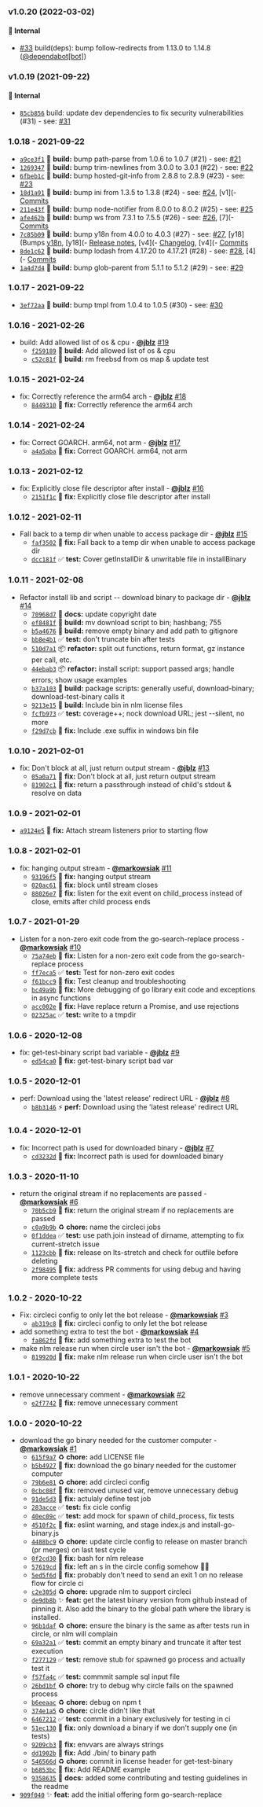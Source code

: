 ### v1.0.20 (2022-03-02)
<a id="v1.0.20"></a>
#### 🏡 Internal

* [#33](https://github.com/Automattic/vip-search-replace/pull/33) build(deps): bump follow-redirects from 1.13.0 to 1.14.8 ([@dependabot[bot]](https://github.com/apps/dependabot))


### v1.0.19 (2021-09-22)
<a id="v1.0.19"></a>
#### 🏡 Internal

* [`85cb856`](https://github.com/Automattic/vip-search-replace/commit/85cb856f6dbfb52c1682a94d33584016a9e11cdd) build: update dev dependencies to fix security vulnerabilities (#31) - see: [#31](https://github.com/Automattic/vip-search-replace/issues/31)


### 1.0.18 - 2021-09-22

* [`a9ce3f1`](https://github.com/Automattic/vip-search-replace/commit/a9ce3f18c1f589db49737a771fb29531f65ebc83) 👷 **build:** bump path-parse from 1.0.6 to 1.0.7 (#21) - see: [#21](https://github.com/Automattic/vip-search-replace/issues/21)
* [`1269347`](https://github.com/Automattic/vip-search-replace/commit/1269347ed9395e94e4a69850f1c968fde43cf26b) 👷 **build:** bump trim-newlines from 3.0.0 to 3.0.1 (#22) - see: [#22](https://github.com/Automattic/vip-search-replace/issues/22)
* [`6fbeb1c`](https://github.com/Automattic/vip-search-replace/commit/6fbeb1c648bae9b5863243e5a8cbd6c2a4145956) 👷 **build:** bump hosted-git-info from 2.8.8 to 2.8.9 (#23) - see: [#23](https://github.com/Automattic/vip-search-replace/issues/23)
* [`18d1a91`](https://github.com/Automattic/vip-search-replace/commit/18d1a9149e04ef925908f67484e851d25b86f6cf) 👷 **build:** bump ini from 1.3.5 to 1.3.8 (#24) - see: [#24](https://github.com/Automattic/vip-search-replace/issues/24), [v1](- [Commits](https://github.com/isaacs/ini/compare/v1)
* [`211e43f`](https://github.com/Automattic/vip-search-replace/commit/211e43f0790f24ae0dde7a44009cef0b50d7417c) 👷 **build:** bump node-notifier from 8.0.0 to 8.0.2 (#25) - see: [#25](https://github.com/Automattic/vip-search-replace/issues/25)
* [`afe462b`](https://github.com/Automattic/vip-search-replace/commit/afe462bca335096c4f29da048682622e2b428fec) 👷 **build:** bump ws from 7.3.1 to 7.5.5 (#26) - see: [#26](https://github.com/Automattic/vip-search-replace/issues/26), [7](- [Commits](https://github.com/websockets/ws/compare/7)
* [`7c85b09`](https://github.com/Automattic/vip-search-replace/commit/7c85b09efa5ef8cf23864aea6548396f85d7feef) 👷 **build:** bump y18n from 4.0.0 to 4.0.3 (#27) - see: [#27](https://github.com/Automattic/vip-search-replace/issues/27), [y18](Bumps [y18n](https://github.com/yargs/y18), [y18](- [Release notes](https://github.com/yargs/y18), [v4](- [Changelog](https://github.com/yargs/y18n/blob/y18n-v4), [v4](- [Commits](https://github.com/yargs/y18n/compare/v4.0.0...y18n-v4)
* [`8de1c62`](https://github.com/Automattic/vip-search-replace/commit/8de1c6204c5815aff41e93bda5272ed8129c3595) 👷 **build:** bump lodash from 4.17.20 to 4.17.21 (#28) - see: [#28](https://github.com/Automattic/vip-search-replace/issues/28), [4](- [Commits](https://github.com/lodash/lodash/compare/4)
* [`1a4d7d4`](https://github.com/Automattic/vip-search-replace/commit/1a4d7d47e9650bc2cf9133c53c2f82f4d60c6053) 👷 **build:** bump glob-parent from 5.1.1 to 5.1.2 (#29) - see: [#29](https://github.com/Automattic/vip-search-replace/issues/29)


### 1.0.17 - 2021-09-22

* [`3ef72aa`](https://github.com/Automattic/vip-search-replace/commit/3ef72aaac9e1d30803dc3c9abebaafd77a461055) 👷 **build:** bump tmpl from 1.0.4 to 1.0.5 (#30) - see: [#30](https://github.com/Automattic/vip-search-replace/issues/30)


### 1.0.16 - 2021-02-26

* build: Add allowed list of os & cpu - **[@jblz](https://github.com/jblz)** [#19](https://github.com/Automattic/vip-search-replace/pull/19)
  - [`f259189`](https://github.com/Automattic/vip-search-replace/commit/f25918997bd2917406bf39fd4a65feb786d192f9) 👷 **build:** Add allowed list of os & cpu
  - [`c52c81f`](https://github.com/Automattic/vip-search-replace/commit/c52c81f1a500dd3c1c6533bb81d244fb3c17ce53) 👷 **build:** rm freebsd from os map & update test


### 1.0.15 - 2021-02-24

* fix: Correctly reference the arm64 arch - **[@jblz](https://github.com/jblz)** [#18](https://github.com/Automattic/vip-search-replace/pull/18)
  - [`8449310`](https://github.com/Automattic/vip-search-replace/commit/8449310a03688b7655e4fb3f81d889d1ba49dc58) 🐛 **fix:** Correctly reference the arm64 arch


### 1.0.14 - 2021-02-24

* fix: Correct GOARCH. arm64, not arm - **[@jblz](https://github.com/jblz)** [#17](https://github.com/Automattic/vip-search-replace/pull/17)
  - [`a4a5aba`](https://github.com/Automattic/vip-search-replace/commit/a4a5aba110c2ab115b3649ce1fe52247498e4a3a) 🐛 **fix:** Correct GOARCH. arm64, not arm


### 1.0.13 - 2021-02-12

* fix: Explicitly close file descriptor after install - **[@jblz](https://github.com/jblz)** [#16](https://github.com/Automattic/vip-search-replace/pull/16)
  - [`2151f1c`](https://github.com/Automattic/vip-search-replace/commit/2151f1c63224ae1a47e63a3e67ced86a8bbe0b92) 🐛 **fix:** Explicitly close file descriptor after install


### 1.0.12 - 2021-02-11

* Fall back to a temp dir when unable to access package dir - **[@jblz](https://github.com/jblz)** [#15](https://github.com/Automattic/vip-search-replace/pull/15)
  - [`faf3502`](https://github.com/Automattic/vip-search-replace/commit/faf35020ea94f7f21883f60c69855b5880e4f113) 🐛 **fix:** Fall back to a temp dir when unable to access package dir
  - [`dcc181f`](https://github.com/Automattic/vip-search-replace/commit/dcc181fef3fff3c9eb9fe4ad7ad31b2465297b70) ✅ **test:** Cover getInstallDir & unwritable file in installBinary


### 1.0.11 - 2021-02-08

* Refactor install lib and script -- download binary to package dir - **[@jblz](https://github.com/jblz)** [#14](https://github.com/Automattic/vip-search-replace/pull/14)
  - [`70968d7`](https://github.com/Automattic/vip-search-replace/commit/70968d7d5c977165e6f4c2884745ddeeb37839cc) 📝 **docs:** update copyright date
  - [`ef8481f`](https://github.com/Automattic/vip-search-replace/commit/ef8481ff10317f93eebfda8ab9f815e0cd7ff898) 👷 **build:** mv download script to bin; hashbang; 755
  - [`b5a4676`](https://github.com/Automattic/vip-search-replace/commit/b5a467635605ab25b48eb686800228822dc23073) 👷 **build:** remove empty binary and add path to gitignore
  - [`bb8e4b1`](https://github.com/Automattic/vip-search-replace/commit/bb8e4b1acd752d1d1372f5db90819cbdeab41b4c) ✅ **test:** don't truncate bin after tests
  - [`510d7a1`](https://github.com/Automattic/vip-search-replace/commit/510d7a1222278e4bf3fc3ec3704e83d8a6aae822) 📦️ **refactor:** split out functions, return format, gz instance per call, etc.
  - [`44ebab3`](https://github.com/Automattic/vip-search-replace/commit/44ebab3e800bc6e29c5fb38b495921dc98d06a42) 📦️ **refactor:** install script: support passed args; handle errors; show usage examples
  - [`b37a103`](https://github.com/Automattic/vip-search-replace/commit/b37a10354ca9f58017f6bfbe653025c9729c7581) 👷 **build:** package scripts: generally useful, download-binary; download-test-binary calls it
  - [`9213e15`](https://github.com/Automattic/vip-search-replace/commit/9213e15bd69fdb1ad07e4d33f1007337e97f1342) 👷 **build:** Include bin in nlm license files
  - [`fcfb973`](https://github.com/Automattic/vip-search-replace/commit/fcfb9731ed9cbfae04ea11a4b821d1032476ae1c) ✅ **test:** coverage++; nock download URL; jest --silent, no more
  - [`f29d7cb`](https://github.com/Automattic/vip-search-replace/commit/f29d7cbc9411426ca11da0e59d44fb8b4dec966c) 🐛 **fix:** Include .exe suffix in windows bin file


### 1.0.10 - 2021-02-01

* fix: Don't block at all, just return output stream - **[@jblz](https://github.com/jblz)** [#13](https://github.com/Automattic/vip-search-replace/pull/13)
  - [`05a0a71`](https://github.com/Automattic/vip-search-replace/commit/05a0a7161b82eba3bba43b1b48b34298393f87b1) 🐛 **fix:** Don't block at all, just return output stream
  - [`81902c1`](https://github.com/Automattic/vip-search-replace/commit/81902c1e79895d5899e460ea7d56734da88513e1) 🐛 **fix:** return a passthrough instead of child's stdout & resolve on data


### 1.0.9 - 2021-02-01

* [`a9124e5`](https://github.com/Automattic/vip-search-replace/commit/a9124e505512bf4dfd194cc2748cd1a856bb899f) 🐛 **fix:** Attach stream listeners prior to starting flow


### 1.0.8 - 2021-02-01

* fix: hanging output stream - **[@markowsiak](https://github.com/markowsiak)** [#11](https://github.com/Automattic/vip-search-replace/pull/11)
  - [`93196f5`](https://github.com/Automattic/vip-search-replace/commit/93196f501b76e193c3488cb43a5c486ae037bdac) 🐛 **fix:** hanging output stream
  - [`020ac61`](https://github.com/Automattic/vip-search-replace/commit/020ac618b2675ef23137cc865a8f3a38d5f2b744) 🐛 **fix:** block until stream closes
  - [`88026e7`](https://github.com/Automattic/vip-search-replace/commit/88026e742230cc31b0d575292aa9413306eb5916) 🐛 **fix:** listen for the exit event on child_process instead of close, emits after child process ends


### 1.0.7 - 2021-01-29

* Listen for a non-zero exit code from the go-search-replace process - **[@markowsiak](https://github.com/markowsiak)** [#10](https://github.com/Automattic/vip-search-replace/pull/10)
  - [`75a74eb`](https://github.com/Automattic/vip-search-replace/commit/75a74eb7d943ea5eee706c1183fc266cf35f9fec) 🐛 **fix:** Listen for a non-zero exit code from the go-search-replace process
  - [`ff7eca5`](https://github.com/Automattic/vip-search-replace/commit/ff7eca572b3a2b35c063c48a5ca24422866dc94e) ✅ **test:** Test for non-zero exit codes
  - [`f61bcc9`](https://github.com/Automattic/vip-search-replace/commit/f61bcc93f9377fc10082047ce393a0bfc7bf0002) 🐛 **fix:** Test cleanup and troubleshooting
  - [`bc49a9b`](https://github.com/Automattic/vip-search-replace/commit/bc49a9bdfc1039efe31f84aec14fd3e2c6927fc6) 🐛 **fix:** More debugging of go library exit code and exceptions in async functions
  - [`acc002e`](https://github.com/Automattic/vip-search-replace/commit/acc002edcc6784a32e9aa4657c681a0749e543ff) 🐛 **fix:** Have replace return a Promise, and use rejections
  - [`02325ac`](https://github.com/Automattic/vip-search-replace/commit/02325ac1cf65a7e6ee61a6f78846e67d2ffbafec) ✅ **test:** write to a tmpdir


### 1.0.6 - 2020-12-08

* fix: get-test-binary script bad variable - **[@jblz](https://github.com/jblz)** [#9](https://github.com/Automattic/vip-search-replace/pull/9)
  - [`ed54ca0`](https://github.com/Automattic/vip-search-replace/commit/ed54ca0954c6d50076169fee6edb2ccde1e5fd4b) 🐛 **fix:** get-test-binary script bad var


### 1.0.5 - 2020-12-01

* perf: Download using the 'latest release' redirect URL - **[@jblz](https://github.com/jblz)** [#8](https://github.com/Automattic/vip-search-replace/pull/8)
  - [`b8b3146`](https://github.com/Automattic/vip-search-replace/commit/b8b314619004dbe1d9bd4da3ba1d3450292e9267) ⚡ **perf:** Download using the 'latest release' redirect URL


### 1.0.4 - 2020-12-01

* fix: Incorrect path is used for downloaded binary - **[@jblz](https://github.com/jblz)** [#7](https://github.com/Automattic/vip-search-replace/pull/7)
  - [`cd3232d`](https://github.com/Automattic/vip-search-replace/commit/cd3232d35c8de76bd067a052efe3904d6a3522d7) 🐛 **fix:** Incorrect path is used for downloaded binary


### 1.0.3 - 2020-11-10

* return the original stream if no replacements are passed - **[@markowsiak](https://github.com/markowsiak)** [#6](https://github.com/Automattic/vip-search-replace/pull/6)
  - [`70b5cb9`](https://github.com/Automattic/vip-search-replace/commit/70b5cb98bc5c5aa41d72d67f8ce18fbf1bb34f85) 🐛 **fix:** return the original stream if no replacements are passed
  - [`c0a9b9b`](https://github.com/Automattic/vip-search-replace/commit/c0a9b9b6199a26de6dc350b6f561839464774586) ♻️ **chore:** name the circleci jobs
  - [`0f1ddea`](https://github.com/Automattic/vip-search-replace/commit/0f1ddea4926176059449ed35a4176f95ba65643c) ✅ **test:** use path.join instead of dirname, attempting to fix current-stretch issue
  - [`1123cbb`](https://github.com/Automattic/vip-search-replace/commit/1123cbbe4c4a30bce3ba3dcfc6421bb0b782ef40) 🐛 **fix:** release on lts-stretch and check for outfile before deleting
  - [`2f98495`](https://github.com/Automattic/vip-search-replace/commit/2f984955bd53b84b8cf81a234275d4bf3ddf68ec) 🐛 **fix:** address PR comments for using debug and having more complete tests


### 1.0.2 - 2020-10-22

* Fix: circleci config to only let the bot release - **[@markowsiak](https://github.com/markowsiak)** [#3](https://github.com/Automattic/vip-search-replace/pull/3)
  - [`ab319c8`](https://github.com/Automattic/vip-search-replace/commit/ab319c863b0067cbd5da93f10e439a667c2d1e42) 🐛 **fix:** circleci config to only let the bot release
* add something extra to test the bot - **[@markowsiak](https://github.com/markowsiak)** [#4](https://github.com/Automattic/vip-search-replace/pull/4)
  - [`fa862fd`](https://github.com/Automattic/vip-search-replace/commit/fa862fda092142211d528193163f02d8d1907e0c) 🐛 **fix:** add something extra to test the bot
* make nlm release run when circle user isn't the bot - **[@markowsiak](https://github.com/markowsiak)** [#5](https://github.com/Automattic/vip-search-replace/pull/5)
  - [`819920d`](https://github.com/Automattic/vip-search-replace/commit/819920d69bdc569584fa80ec076596ecdd50983e) 🐛 **fix:** make nlm release run when circle user isn't the bot


### 1.0.1 - 2020-10-22

* remove unnecessary comment - **[@markowsiak](https://github.com/markowsiak)** [#2](https://github.com/Automattic/vip-search-replace/pull/2)
  - [`e2f7742`](https://github.com/Automattic/vip-search-replace/commit/e2f77427dcb67d08bea97ea8eb4bc8d1496fda24) 🐛 **fix:** remove unnecessary comment


### 1.0.0 - 2020-10-22

* download the go binary needed for the customer computer - **[@markowsiak](https://github.com/markowsiak)** [#1](https://github.com/Automattic/vip-search-replace/pull/1)
  - [`615f9a7`](https://github.com/Automattic/vip-search-replace/commit/615f9a71e475b7037ca98a211fb9965b9c08542f) ♻️ **chore:** add LICENSE file
  - [`b5b4927`](https://github.com/Automattic/vip-search-replace/commit/b5b4927ee5a7c584bc722b50fa47dc3b483187ce) 🐛 **fix:** download the go binary needed for the customer computer
  - [`79b6e81`](https://github.com/Automattic/vip-search-replace/commit/79b6e81988fc2fb49ac30adb6428e1a9c4f0fbe2) ♻️ **chore:** add circleci config
  - [`0cbc08f`](https://github.com/Automattic/vip-search-replace/commit/0cbc08f5de160d6d0bedbd8476459fa5b26b6f22) 🐛 **fix:** removed unused var, remove unnecessary debug
  - [`91de5d3`](https://github.com/Automattic/vip-search-replace/commit/91de5d3e355df70c1bc96396272b2c3161ceb8c8) 🐛 **fix:** actulaly define test job
  - [`283acce`](https://github.com/Automattic/vip-search-replace/commit/283accee2f2cd9cf107e86c2f4e6a2d3a3ba078b) ✅ **test:** fix cicle config
  - [`40ec09c`](https://github.com/Automattic/vip-search-replace/commit/40ec09c6ec22ea658992f81be89c4c1aa405873e) ✅ **test:** add mock for spawn of child_process, fix tests
  - [`4510f2c`](https://github.com/Automattic/vip-search-replace/commit/4510f2c28cbcad629e7dbafddc8f5ff60431fc97) 🐛 **fix:** eslint warning, and stage index.js and install-go-binary.js
  - [`4488bc9`](https://github.com/Automattic/vip-search-replace/commit/4488bc98c7b22b1e50cbe5ef1ad544fdbbe89e4b) ♻️ **chore:** update circle config to release on master branch (pr merges) on last test cycle
  - [`0f2cd30`](https://github.com/Automattic/vip-search-replace/commit/0f2cd30a0bf02dc23f6d118a52e4da731dcba95a) 🐛 **fix:** bash for nlm release
  - [`57619cd`](https://github.com/Automattic/vip-search-replace/commit/57619cde56121187ea40de31dad73028647139c0) 🐛 **fix:** left an s in the circle config somehow 🤦‍♂️
  - [`5ed5f6d`](https://github.com/Automattic/vip-search-replace/commit/5ed5f6df62d87e07e36dd9e29500f32048956308) 🐛 **fix:** probably don't need to send an exit 1 on no release flow for circle ci
  - [`c2e305d`](https://github.com/Automattic/vip-search-replace/commit/c2e305db97a7e55d14de197447e0bde10eebf59b) ♻️ **chore:** upgrade nlm to support circleci
  - [`de9db8b`](https://github.com/Automattic/vip-search-replace/commit/de9db8bb27b567794cd845d6b30486ad26911bea) ✨ **feat:** get the latest binary version from github instead of pinning it.  Also add the binary to the global path where the library is installed.
  - [`96b1daf`](https://github.com/Automattic/vip-search-replace/commit/96b1daf2e0134d7fbf84e5d613179b5a66c85e77) ♻️ **chore:** ensure the binary is the same as after tests run in circle, or nlm will complain
  - [`69a32a1`](https://github.com/Automattic/vip-search-replace/commit/69a32a175e674ecd8eb181144fa35a19198d24a0) ✅ **test:** commit an empty binary and truncate it after test execution
  - [`f277129`](https://github.com/Automattic/vip-search-replace/commit/f2771298ee4c76ab5453388b28323057c53dfe9e) ✅ **test:** remove stub for spawned go process and actually test it
  - [`f57fa4c`](https://github.com/Automattic/vip-search-replace/commit/f57fa4c457fbe6640e5375bdefdec3bb18d29579) ✅ **test:** commmit sample sql input file
  - [`26bd1bf`](https://github.com/Automattic/vip-search-replace/commit/26bd1bfb563f836342c27351d18a45d97f3a5df1) ♻️ **chore:** try to debug why circle fails on the spawned process
  - [`b6eeaac`](https://github.com/Automattic/vip-search-replace/commit/b6eeaacaad149abc4922f0f2b8c6903b36fa3227) ♻️ **chore:** debug on npm t
  - [`374e1a5`](https://github.com/Automattic/vip-search-replace/commit/374e1a559186eae48535e32c805c7d179781cd28) ♻️ **chore:** circle didn't like that
  - [`6467212`](https://github.com/Automattic/vip-search-replace/commit/646721217095d6b5864e97890419f8c288e7583f) ✅ **test:** commit in a binary exclusively for testing in ci
  - [`51ec130`](https://github.com/Automattic/vip-search-replace/commit/51ec1304cab31e07388514b13002c38a6d078628) 🐛 **fix:** only download a binary if we don't supply one (in tests)
  - [`9209cb3`](https://github.com/Automattic/vip-search-replace/commit/9209cb39ea9408c1f1e9997b34a6a9563491f52a) 🐛 **fix:** envvars are always strings
  - [`dd1902b`](https://github.com/Automattic/vip-search-replace/commit/dd1902b7bac4ec347311c33baebdea4f9d44e1ef) 🐛 **fix:** Add ./bin/ to binary path
  - [`546566d`](https://github.com/Automattic/vip-search-replace/commit/546566d38a3922ffe3e8ec315ec3a331891f7a43) ♻️ **chore:** commit in license header for get-test-binary
  - [`b6853bc`](https://github.com/Automattic/vip-search-replace/commit/b6853bcc7c71695c0524ff14f2f416cf69550ee6) 🐛 **fix:** Add README example
  - [`9358635`](https://github.com/Automattic/vip-search-replace/commit/9358635b911f3e71727013bafbad5bd172d99f1d) 📝 **docs:** added some contributing and testing guidelines in the readme
* [`909f040`](https://github.com/Automattic/vip-search-replace/commit/909f04031ed9c7af2049290e9a076b09cea25b81) ✨ **feat:** add the initial offering form go-search-replace

